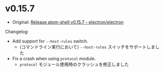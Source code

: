 # v0.15.7

* Original: [Release atom-shell v0.15.7 - electron/electron](https://github.com/electron/electron/releases/tag/v0.15.7)

Changelog:

* Add support for `--host-rules` switch.
  * (コマンドライン実行において) `--host-rules` スイッチをサポートしました
* Fix a crash when using `protocol` module.
  * `protocol` モジュール使用時のクラッシュを修正しました
